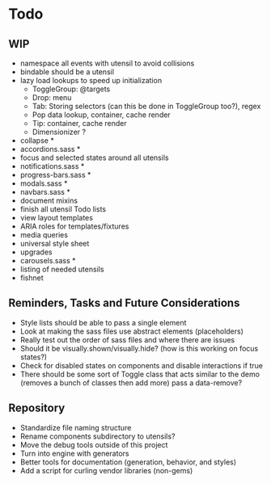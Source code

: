 
# Todo

## WIP
- namespace all events with utensil to avoid collisions
- bindable should be a utensil
- lazy load lookups to speed up initialization
  - ToggleGroup: @targets
  - Drop: menu
  - Tab: Storing selectors (can this be done in ToggleGroup too?), regex
  - Pop data lookup, container, cache render
  - Tip: container, cache render
  - Dimensionizer ?
- collapse *
- accordions.sass *
- focus and selected states around all utensils
- notifications.sass *
- progress-bars.sass *
- modals.sass *
- navbars.sass *
- document mixins
- finish all utensil Todo lists
- view layout templates
- ARIA roles for templates/fixtures
- media queries
- universal style sheet
- upgrades
- carousels.sass *
- listing of needed utensils
- fishnet

## Reminders, Tasks and Future Considerations
- Style lists should be able to pass a single element
- Look at making the sass files use abstract elements (placeholders)
- Really test out the order of sass files and where there are issues
- Should it be visually.shown/visually.hide? (how is this working on
  focus states?)
- Check for disabled states on components and disable interactions if
  true
- There should be some sort of Toggle class that acts similar to the
  demo (removes a bunch of classes then add more) pass a data-remove?

## Repository
- Standardize file naming structure
- Rename components subdirectory to utensils?
- Move the debug tools outside of this project
- Turn into engine with generators
- Better tools for documentation (generation, behavior, and styles)
- Add a script for curling vendor libraries (non-gems)

